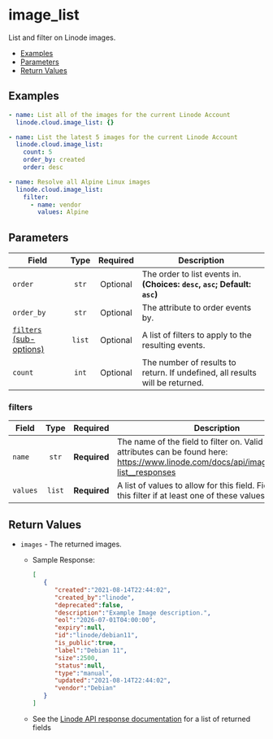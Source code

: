 # image_list

List and filter on Linode images.


- [Examples](#examples)
- [Parameters](#parameters)
- [Return Values](#return-values)

## Examples

```yaml
- name: List all of the images for the current Linode Account
  linode.cloud.image_list: {}
```

```yaml
- name: List the latest 5 images for the current Linode Account
  linode.cloud.image_list:
    count: 5
    order_by: created
    order: desc
```

```yaml
- name: Resolve all Alpine Linux images
  linode.cloud.image_list:
    filter:
      - name: vendor
        values: Alpine
```










## Parameters

| Field     | Type | Required | Description                                                                  |
|-----------|------|----------|------------------------------------------------------------------------------|
| `order` | <center>`str`</center> | <center>Optional</center> | The order to list events in.  **(Choices: `desc`, `asc`; Default: `asc`)** |
| `order_by` | <center>`str`</center> | <center>Optional</center> | The attribute to order events by.   |
| [`filters` (sub-options)](#filters) | <center>`list`</center> | <center>Optional</center> | A list of filters to apply to the resulting events.   |
| `count` | <center>`int`</center> | <center>Optional</center> | The number of results to return. If undefined, all results will be returned.   |





### filters

| Field     | Type | Required | Description                                                                  |
|-----------|------|----------|------------------------------------------------------------------------------|
| `name` | <center>`str`</center> | <center>**Required**</center> | The name of the field to filter on. Valid filterable attributes can be found here: https://www.linode.com/docs/api/images/#images-list__responses   |
| `values` | <center>`list`</center> | <center>**Required**</center> | A list of values to allow for this field. Fields will pass this filter if at least one of these values matches.   |






## Return Values

- `images` - The returned images.

    - Sample Response:
        ```json
        [
           {
              "created":"2021-08-14T22:44:02",
              "created_by":"linode",
              "deprecated":false,
              "description":"Example Image description.",
              "eol":"2026-07-01T04:00:00",
              "expiry":null,
              "id":"linode/debian11",
              "is_public":true,
              "label":"Debian 11",
              "size":2500,
              "status":null,
              "type":"manual",
              "updated":"2021-08-14T22:44:02",
              "vendor":"Debian"
           }
        ]
        ```
    - See the [Linode API response documentation](https://www.linode.com/docs/api/images/#images-list__response-samples) for a list of returned fields


